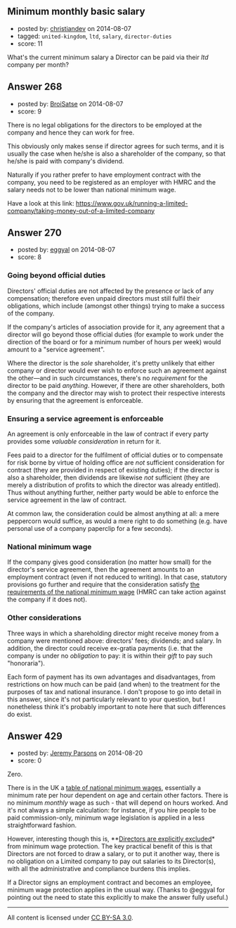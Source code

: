 ## Minimum monthly basic salary

- posted by: [christiandev](https://stackexchange.com/users/1558776/christiandev) on 2014-08-07
- tagged: `united-kingdom`, `ltd`, `salary`, `director-duties`
- score: 11

What's the current minimum salary a Director can be paid via their *ltd* company per month?


## Answer 268

- posted by: [BroiSatse](https://stackexchange.com/users/2706802/broisatse) on 2014-08-07
- score: 9

There is no legal obligations for the directors to be employed at the company and hence they can work for free.

This obviously only makes sense if director agrees for such terms, and it is usually the case when he/she is also a shareholder of the company, so that he/she is paid with company's dividend.

Naturally if you rather prefer to have employment contract with the company, you need to be registered as an employer with HMRC and the salary needs not to be lower than national minimum wage.

Have a look at this link: https://www.gov.uk/running-a-limited-company/taking-money-out-of-a-limited-company



## Answer 270

- posted by: [eggyal](https://stackexchange.com/users/310184/eggyal) on 2014-08-07
- score: 8

### Going beyond official duties ###

Directors' official duties are not affected by the presence or lack of any compensation; therefore even unpaid directors must still fulfil their obligations, which include (amongst other things) trying to make a success of the company.

If the company's articles of association provide for it, any agreement that a director will go beyond those official duties (for example to work under the direction of the board or for a minimum number of hours per week) would amount to a "service agreement".

Where the director is the *sole* shareholder, it's pretty unlikely that either company or director would ever wish to enforce such an agreement against the other&mdash;and in such circumstances, there's no *requirement* for the director to be paid *anything*.  However, if there are other shareholders, both the company and the director may wish to protect their respective interests by ensuring that the agreement is enforceable.

### Ensuring a service agreement is enforceable ###

An agreement is only enforceable in the law of contract if every party provides some *valuable consideration* in return for it.

Fees paid to a director for the fulfilment of official duties or to compensate for risk borne by virtue of holding office are *not* sufficient consideration for contract (they are provided in respect of existing duties); if the director is also a shareholder, then dividends are likewise *not* sufficient (they are merely a distribution of profits to which the director was already entitled).  Thus without anything further, neither party would be able to enforce the service agreement in the law of contract.

At common law, the consideration could be almost anything at all: a mere peppercorn would suffice, as would a mere right to do something (e.g. have personal use of a company paperclip for a few seconds).

### National minimum wage ###

If the company gives good consideration (no matter how small) for the director's service agreement, then the agreement amounts to an employment contract (even if not reduced to writing).  In that case, statutory provisions go further and require that the consideration satisfy [the requirements of the national minimum wage](https://www.gov.uk/national-minimum-wage-rates) (HMRC can take action against the company if it does not).

### Other considerations ###

Three ways in which a shareholding director might receive money from a company were mentioned above: directors' fees; dividends; and salary.  In addition, the director could receive ex-gratia payments (i.e. that the company is under no *obligation* to pay: it is within their *gift* to pay such "honoraria").

Each form of payment has its own advantages and disadvantages, from restrictions on how much can be paid (and when) to the treatment for the purposes of tax and national insurance.  I don't propose to go into detail in this answer, since it's not particularly relevant to your question, but I nonetheless think it's probably important to note here that such differences do exist.


## Answer 429

- posted by: [Jeremy Parsons](https://stackexchange.com/users/497810/jeremy-parsons) on 2014-08-20
- score: 0

<p>Zero.</p>

<p>There is in the UK a <a href="https://www.gov.uk/national-minimum-wage-rates" rel="nofollow">table of national minimum wages</a>, essentially a minimum rate per hour dependent on age and certain other factors. There is no minimum <em>monthly</em> wage as such - that will depend on hours worked. And it's not always a simple calculation: for instance, if you hire people to be paid commission-only, minimum wage legislation is applied in a less straightforward fashion.</p>

<p>However, interesting though this is, **<a href="https://www.gov.uk/national-minimum-wage/who-gets-the-minimum-wage" rel="nofollow">Directors are explicitly excluded</a>* from minimum wage protection. The key practical benefit of this is that Directors are not forced to draw a salary, or to put it another way, there is no obligation on a Limited company to pay out salaries to its Director(s), with all the administrative and compliance burdens this implies.</p>

<p>If a Director signs an employment contract and becomes an employee, minimum wage protection applies in the usual way. (Thanks to @eggyal for pointing out the need to state this explicitly to make the answer fully useful.)</p>




---

All content is licensed under [CC BY-SA 3.0](https://creativecommons.org/licenses/by-sa/3.0/).
